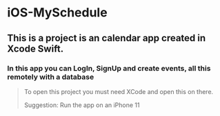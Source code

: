 # iOS-MySchedule


## This is a project is an calendar app created in Xcode Swift.
### In this app you can LogIn, SignUp and create events, all this remotely with a database

> To open this project you must need XCode and open this on there.
> 
> Suggestion: Run the app on an iPhone 11

